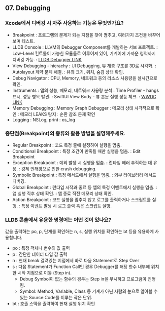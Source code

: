 ## 07. Debugging
### Xcode에서 디버깅 시 자주 사용하는 기능은 무엇인가요?
- Breakpoint
    : 프로그램의 문제가 되는 지점을 찾아 멈추고, 여러가지 조건을 바꾸어 보며 테스트.
- LLDB Console
    : LLVM의 Debugger Component를 개발하는 서브 프로젝트.
    : Low-Level 컨트롤이 가능한 모듈들로 이루어져 있어, 기계어에 가까운 영역까지 디버깅 가능.
    : [LLDB Debugger LINK](https://lldb.llvm.org/index.html)
- View Debugging - hierachy
    : UI Debugging, 뷰 계층 구조를 3D로 시각화.
    : Autolayout 제약 문제 해결.
    : 뷰의 크기, 위치, 숨김 상태 확인.
- Debug Navigator
    : CPU, Memory, 네트워크 등의 리소스 사용량을 실시간으로 확인. 
- Instruments
    : 앱의 성능, 메모리, 네트워크 사용량 분석
    : Time Profiler - hangs 표시, 성능 병목 발견.
    : SwiftUI View Body - 뷰 본문 실행 성능 체크.
    : [WWDC LINK](https://developer.apple.com/videos/play/wwdc2023/10248/)
- Memory Debugging
    : Memory Graph Debugger
    : 메모리 상태 시각적으로 확인
    : 메모리 LEAKS 탐지
    : 순환 참조 문제 확인
- Logging
    : NSLog, print
    : os_log

### 중단점(Breakpoint)의 종류와 활용 방법을 설명해주세요. 
- Regular Breakpoint
    : 코드 특정 줄에 설정하여 실행을 멈춤.
- Conditional Breakpoint
    : 특정 조건이 만족될 때만 실행을 멈춤.
    : Edit Breakpoint
- Exception Breakpoint
    : 예외 발생 시 실행을 멈춤. 
    : 런타임 에러 추적하는 데 유용.
    : 강제 언래핑으로 인한 crash debugging.
- Symbolic Breakpoint
    : 특정 메서드에서 실행을 멈춤.
    : 외부 라이브러리 메서드 디버깅.
- Global Breakpoint
    : 런타임 시작과 종료 등 앱의 특정 이벤트에서 실행을 멈춤.
    : 앱 실행 직후 상태 확인.
    : 앱 종료 직전 메모리 상태 확인.
- Action Breakpoint
    : 코드 실행을 멈추지 않고 로그를 출력하거나 스크립트를 실행.
    : 특정 이벤트 발생 시 로그 출력 혹은 스크립트 실행.

### LLDB 콘솔에서 유용한 명령어는 어떤 것이 있나요?
값을 출력하는 po, p, 단계를 확인하는 n, s, 실행 위치를 확인하는 bt 등을 유용하게 사용합니다. 
- po
    : 특정 객체나 변수의 값 출력
- p
    : 간단한 데이터 타입 값 출력
- n
    : 현재 break 걸려있는 지점에서 바로 다음 Statement로 Step Over
- s
    : 다음 Statement가 Function Call인 경우 Debugger를 해당 한수 내부에 위치한 시작 지점으로 이동 (Step in).
    - Debug Symbol이 없는 함수의 경우는 Step in을 무시하고 프로그램이 진행됨.
    - Symbol: Method, Variable, Class 등 기계가 아닌 사람의 눈으로 알아볼 수 있는 Source Code를 이루는 작은 단위.
- bt
    : 호출 스택을 출력하여 현재 실행 위치 확인
